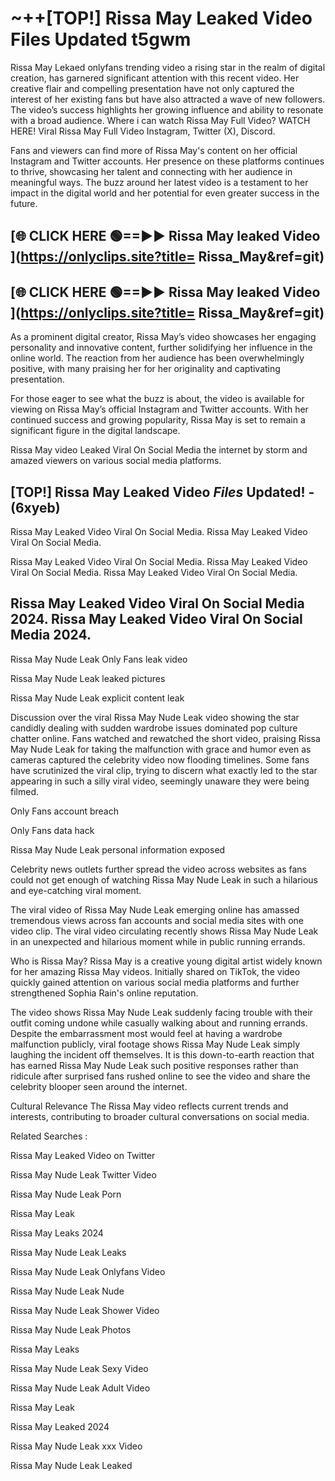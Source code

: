 # ~++[TOP!]  Rissa May Leaked Video Files Updated t5gwm<br>

 Rissa May Lekaed onlyfans trending video a rising star in the realm of digital creation, has garnered significant attention with this recent video. Her creative flair and compelling presentation have not only captured the interest of her existing fans but have also attracted a wave of new followers. The video’s success highlights her growing influence and ability to resonate with a broad audience.
Where i can watch  Rissa May Full Video? WATCH HERE! Viral  Rissa May Full Video Instagram, Twitter (X), Discord.


Fans and viewers can find more of  Rissa May's content on her official Instagram and Twitter accounts. Her presence on these platforms continues to thrive, showcasing her talent and connecting with her audience in meaningful ways. The buzz around her latest video is a testament to her impact in the digital world and her potential for even greater success in the future.


## [🌐 CLICK HERE 🟢==►►  Rissa May leaked Video ](https://onlyclips.site?title= Rissa_May&ref=git)

## [🌐 CLICK HERE 🟢==►►  Rissa May leaked Video ](https://onlyclips.site?title= Rissa_May&ref=git)


As a prominent digital creator,  Rissa May’s video showcases her engaging personality and innovative content, further solidifying her influence in the online world. The reaction from her audience has been overwhelmingly positive, with many praising her for her originality and captivating presentation.

For those eager to see what the buzz is about, the video is available for viewing on  Rissa May’s official Instagram and Twitter accounts. With her continued success and growing popularity,  Rissa May is set to remain a significant figure in the digital landscape.


  Rissa May video Leaked Viral On Social Media the internet by storm and amazed viewers on various social media platforms.


## [TOP!]  Rissa May Leaked Video *Files* Updated! - (6xyeb) 

 Rissa May Leaked Video Viral On Social Media. Rissa May Leaked Video Viral On Social Media.

 Rissa May Leaked Video Viral On Social Media. Rissa May Leaked Video Viral On Social Media. Rissa May Leaked Video Viral On Social Media.


##  Rissa May Leaked Video Viral On Social Media 2024. Rissa May Leaked Video Viral On Social Media 2024.
 Rissa May Nude Leak Only Fans leak video

 Rissa May Nude Leak leaked pictures

 Rissa May Nude Leak explicit content leak

Discussion over the viral  Rissa May Nude Leak video showing the star candidly dealing with sudden wardrobe issues dominated pop culture chatter online. Fans watched and rewatched the short video, praising  Rissa May Nude Leak for taking the malfunction with grace and humor even as cameras captured the celebrity video now flooding timelines. Some fans have scrutinized the viral clip, trying to discern what exactly led to the star appearing in such a silly viral video, seemingly unaware they were being filmed.


Only Fans account breach

Only Fans data hack

 Rissa May Nude Leak personal information exposed

Celebrity news outlets further spread the video across websites as fans could not get enough of watching  Rissa May Nude Leak in such a hilarious and eye-catching viral moment.


The viral video of  Rissa May Nude Leak emerging online has amassed tremendous views across fan accounts and social media sites with one video clip. The viral video circulating recently shows  Rissa May Nude Leak in an unexpected and hilarious moment while in public running errands.


Who is  Rissa May?  Rissa May is a creative young digital artist widely known for her amazing  Rissa May videos. Initially shared on TikTok, the video quickly gained attention on various social media platforms and further strengthened Sophia Rain's online reputation.

The video shows  Rissa May Nude Leak suddenly facing trouble with their outfit coming undone while casually walking about and running errands. Despite the embarrassment most would feel at having a wardrobe malfunction publicly, viral footage shows  Rissa May Nude Leak simply laughing the incident off themselves. It is this down-to-earth reaction that has earned  Rissa May Nude Leak such positive responses rather than ridicule after surprised fans rushed online to see the video and share the celebrity blooper seen around the internet.

Cultural Relevance The  Rissa May video reflects current trends and interests, contributing to broader cultural conversations on social media.

Related Searches :

 Rissa May Leaked Video on Twitter

 Rissa May Nude Leak Twitter Video

 Rissa May Nude Leak Porn

 Rissa May Leak 

 Rissa May Leaks 2024

 Rissa May Nude Leak Leaks

 Rissa May Nude Leak Onlyfans Video

 Rissa May Nude Leak Nude

 Rissa May Nude Leak Shower Video

 Rissa May Nude Leak Photos

 Rissa May Leaks

 Rissa May Nude Leak Sexy Video

 Rissa May Nude Leak Adult Video

 Rissa May Leak

 Rissa May Leaked 2024

 Rissa May Nude Leak xxx Video

 Rissa May Nude Leak Leaked